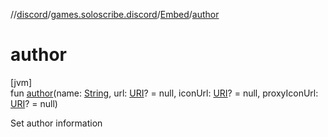 //[discord](../../../index.md)/[games.soloscribe.discord](../index.md)/[Embed](index.md)/[author](author.md)

# author

[jvm]\
fun [author](author.md)(name: [String](https://kotlinlang.org/api/latest/jvm/stdlib/kotlin-stdlib/kotlin/-string/index.html), url: [URI](https://docs.oracle.com/javase/8/docs/api/java/net/URI.html)? = null, iconUrl: [URI](https://docs.oracle.com/javase/8/docs/api/java/net/URI.html)? = null, proxyIconUrl: [URI](https://docs.oracle.com/javase/8/docs/api/java/net/URI.html)? = null)

Set author information
